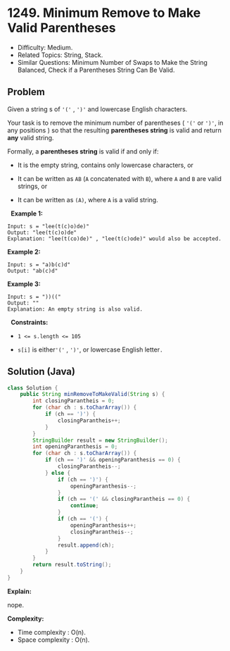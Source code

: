 # 1249. Minimum Remove to Make Valid Parentheses

- Difficulty: Medium.
- Related Topics: String, Stack.
- Similar Questions: Minimum Number of Swaps to Make the String Balanced, Check if a Parentheses String Can Be Valid.

## Problem

Given a string s of ```'('``` , ```')'``` and lowercase English characters.

Your task is to remove the minimum number of parentheses ( ```'('``` or ```')'```, in any positions ) so that the resulting **parentheses string** is valid and return **any** valid string.

Formally, a **parentheses string** is valid if and only if:


	
- It is the empty string, contains only lowercase characters, or
	
- It can be written as ```AB``` (```A``` concatenated with ```B```), where ```A``` and ```B``` are valid strings, or
	
- It can be written as ```(A)```, where ```A``` is a valid string.


 
**Example 1:**

```
Input: s = "lee(t(c)o)de)"
Output: "lee(t(c)o)de"
Explanation: "lee(t(co)de)" , "lee(t(c)ode)" would also be accepted.
```

**Example 2:**

```
Input: s = "a)b(c)d"
Output: "ab(c)d"
```

**Example 3:**

```
Input: s = "))(("
Output: ""
Explanation: An empty string is also valid.
```

 
**Constraints:**


	
- ```1 <= s.length <= 105```
	
- ```s[i]``` is either```'('``` , ```')'```, or lowercase English letter```.```



## Solution (Java)

```java
class Solution {
    public String minRemoveToMakeValid(String s) {
        int closingParantheis = 0;
        for (char ch : s.toCharArray()) {
            if (ch == ')') {
                closingParantheis++;
            }
        }
        StringBuilder result = new StringBuilder();
        int openingParanthesis = 0;
        for (char ch : s.toCharArray()) {
            if (ch == ')' && openingParanthesis == 0) {
                closingParantheis--;
            } else {
                if (ch == ')') {
                    openingParanthesis--;
                }
                if (ch == '(' && closingParantheis == 0) {
                    continue;
                }
                if (ch == '(') {
                    openingParanthesis++;
                    closingParantheis--;
                }
                result.append(ch);
            }
        }
        return result.toString();
    }
}
```

**Explain:**

nope.

**Complexity:**

* Time complexity : O(n).
* Space complexity : O(n).
